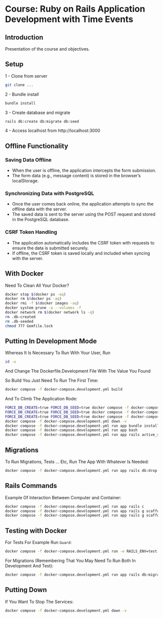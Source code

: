 # Course: Ruby on Rails Application Development with Time Events

## Introduction

Presentation of the course and objectives.

## Setup

1 - Clone from server

```bash
git clone ...
```

2 - Bundle install

```bash
bundle install
```

3 - Create database and migrate

```bash
rails db:create db:migrate db:seed
```

4 - Access localhost from http://localhost:3000

## Offline Functionality

### Saving Data Offline

- When the user is offline, the application intercepts the form submission.
- The form data (e.g., message content) is stored in the browser’s localStorage.

### Synchronizing Data with PostgreSQL

- Once the user comes back online, the application attempts to sync the offline data with the server.
- The saved data is sent to the server using the POST request and stored in the PostgreSQL database.

### CSRF Token Handling

- The application automatically includes the CSRF token with requests to ensure the data is submitted securely.
- If offline, the CSRF token is saved locally and included when syncing with the server.

## With Docker

Need To Clean All Your Docker?

```bash
docker stop $(docker ps -aq)
docker rm $(docker ps -aq)
docker rmi -f $(docker images -aq)
docker system prune -a --volumes -f
docker network rm $(docker network ls -q)
rm .db-created
rm .db-seeded
chmod 777 Gemfile.lock
```

## Putting In Development Mode

Whereas It Is Necessary To Run With Your User, Run

```bash
id -u
```

And Change The Dockerfile.Development File With The Value You Found

So Build You Just Need To Run The First Time:

```bash
docker compose -f docker-compose.development.yml build
```

And To Climb The Application Rode:

```bash
FORCE_DB_CREATE=true FORCE_DB_SEED=true docker compose -f docker-compose.development.yml down
FORCE_DB_CREATE=true FORCE_DB_SEED=true docker compose -f docker-compose.development.yml up --build
FORCE_DB_CREATE=true FORCE_DB_SEED=true docker compose -f docker-compose.development.yml up
docker compose -f docker-compose.development.yml down -v
docker compose -f docker-compose.development.yml run app bundle install
docker compose -f docker-compose.development.yml run app bash
docker compose -f docker-compose.development.yml run app rails active_storage:install
```

## Migrations

To Run Migrations, Tests ... Etc, Run The App With Whatever Is Needed:

```bash
docker compose -f docker-compose.development.yml run app rails db:drop db:create db:migrate
```

## Rails Commands

Example Of Interaction Between Computer and Container:

```bash
docker compose -f docker-compose.development.yml run app rails c
docker compose -f docker-compose.development.yml run app rails g scaffold post title
docker compose -f docker-compose.development.yml run app rails g scaffold comment post:references comment:text
```

## Testing with Docker

For Tests For Example Run `Guard`:

```bash
docker compose -f docker-compose.development.yml run -e RAILS_ENV=test app bundle exec guard
```

For Migrations (Remembering That You May Need To Run Both In Development And Test):

```bash
docker compose -f docker-compose.development.yml run app rails db:migrate
```

## Putting Down

If You Want To Stop The Services:

```bash
docker compose -f docker-compose.development.yml down -v
```
